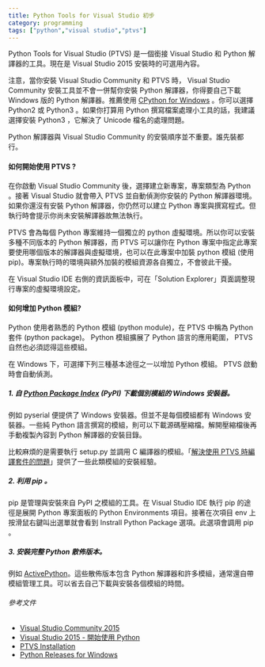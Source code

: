 ```yaml
---
title: Python Tools for Visual Studio 初步
category: programming
tags: ["python","visual studio","ptvs"]
---
```


Python Tools for Visual Studio (PTVS) 是一個銜接 Visual Studio 和 Python 解譯器的工具。現在是 Visual Studio 2015 安裝時的可選用內容。

注意，當你安裝 Visual Studio Community 和 PTVS 時， Visual Studio Community 安裝工具並不會一併幫你安裝 Python 解譯器，你得要自己下載 Windows 版的 Python 解譯器。推薦使用 [CPython for Windows](https://www.python.org/downloads/windows/) 。你可以選擇 Python2 或 Python3 。如果你打算用 Python 撰寫檔案處理小工具的話，我建議選擇安裝 Python3 ，它解決了 Unicode 檔名的處理問題。

Python 解譯器與 Visual Studio Community 的安裝順序並不重要。誰先裝都行。

#### 如何開始使用 PTVS ?

在你啟動 Visual Studio Community 後，選擇建立新專案，專案類型為 Python 。接著 Visual Studio 就會帶入 PTVS 並自動偵測你安裝的 Python 解譯器環境。如果你還沒有安裝 Python 解譯器，你仍然可以建立 Python 專案與撰寫程式。但執行時會提示你尚未安裝解譯器故無法執行。

PTVS 會為每個 Python 專案維持一個獨立的 python 虛擬環境。所以你可以安裝多種不同版本的 Python 解譯器，而 PTVS 可以讓你在 Python 專案中指定此專案要使用哪個版本的解譯器與虛擬環境，也可以在此專案中加裝 python 模組 (使用 pip)。專案執行時的環境與額外加裝的模組資源各自獨立，不會彼此干擾。

在 Visual Studio IDE 右側的資訊面板中，可在「Solution Explorer」頁面調整現行專案的虛擬環境設定。

#### 如何增加 Python 模組?

Python 使用者熟悉的 Python 模組 (python module)，在 PTVS 中稱為 Python 套件 (python package)。 Python 模組擴展了 Python 語言的應用範圍， PTVS 自然也必須認得這些模組。

在 Windows 下，可選擇下列三種基本途徑之一以增加 Python 模組。 PTVS 啟動時會自動偵測。

##### 1. 自 [Python Package Index](https://pypi.python.org/) (PyPI) 下載個別模組的 Windows 安裝器。

例如 pyserial 便提供了 Windows 安裝器。但並不是每個模組都有 Windows 安裝器。一些純 Python 語言撰寫的模組，則可以下載源碼壓縮檔。解開壓縮檔後再手動複製內容到 Python 解譯器的安裝目錄。

比較麻煩的是需要執行 setup.py 並調用 C 編譯器的模組。「[解決使用 PTVS 時編譯套件的問題]([https://blogs.msdn.microsoft.com/ericsk/2015/08/23/python-tools-for-visual-studio/)」提供了一些此類模組的安裝經驗。

##### 2. 利用 pip 。

pip 是管理與安裝來自 PyPI 之模組的工具。在 Visual Studio IDE 執行 pip 的途徑是展開 Python 專案面板的 Python Environments 項目。接著在次項目 env 上按滑鼠右鍵叫出選單就會看到 Instrall Python Package 選項。此選項會調用 pip 。

##### 3. 安裝完整 Python 散佈版本。

例如 [ActivePython](http://www.activestate.com/activepython)。這些散佈版本包含 Python 解譯器和許多模組，通常還自帶模組管理工具。可以省去自己下載與安裝各個模組的時間。

###### 參考文件

* [Visual Studio Community 2015](https://www.visualstudio.com/products/visual-studio-community-vs)
* [Visual Studio 2015 - 開始使用 Python](https://msdn.microsoft.com/zh-tw/library/dn705848.aspx)
* [PTVS Installation](https://github.com/Microsoft/PTVS/wiki/PTVS-Installation)
* [Python Releases for Windows](https://www.python.org/downloads/windows/)
